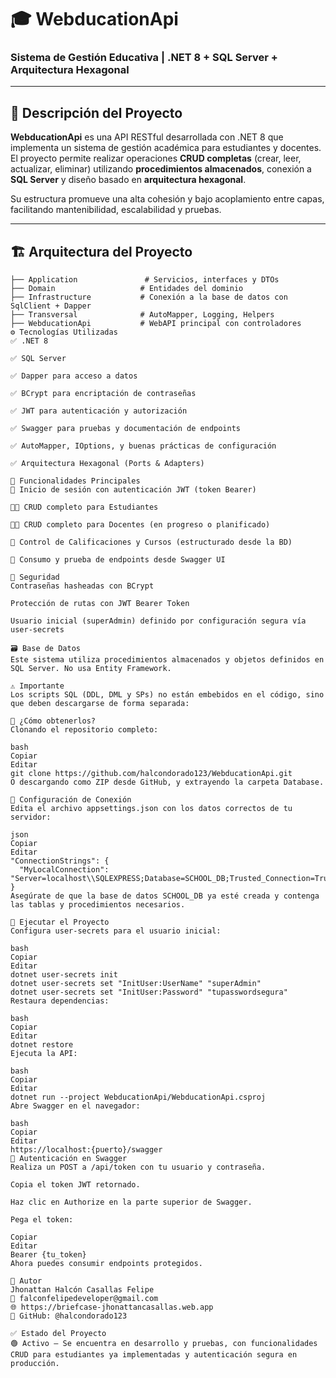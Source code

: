 # 🎓 WebducationApi

### Sistema de Gestión Educativa | .NET 8 + SQL Server + Arquitectura Hexagonal

---

## 📌 Descripción del Proyecto

**WebducationApi** es una API RESTful desarrollada con .NET 8 que implementa un sistema de gestión académica para estudiantes y docentes. El proyecto permite realizar operaciones **CRUD completas** (crear, leer, actualizar, eliminar) utilizando **procedimientos almacenados**, conexión a **SQL Server** y diseño basado en **arquitectura hexagonal**.

Su estructura promueve una alta cohesión y bajo acoplamiento entre capas, facilitando mantenibilidad, escalabilidad y pruebas.

---

## 🏗️ Arquitectura del Proyecto

```plaintext
├── Application               # Servicios, interfaces y DTOs
├── Domain                   # Entidades del dominio
├── Infrastructure           # Conexión a la base de datos con SqlClient + Dapper
├── Transversal              # AutoMapper, Logging, Helpers
├── WebducationApi           # WebAPI principal con controladores
⚙️ Tecnologías Utilizadas
✅ .NET 8

✅ SQL Server

✅ Dapper para acceso a datos

✅ BCrypt para encriptación de contraseñas

✅ JWT para autenticación y autorización

✅ Swagger para pruebas y documentación de endpoints

✅ AutoMapper, IOptions, y buenas prácticas de configuración

✅ Arquitectura Hexagonal (Ports & Adapters)

🧱 Funcionalidades Principales
🔐 Inicio de sesión con autenticación JWT (token Bearer)

👨‍🎓 CRUD completo para Estudiantes

👨‍🏫 CRUD completo para Docentes (en progreso o planificado)

🧮 Control de Calificaciones y Cursos (estructurado desde la BD)

📃 Consumo y prueba de endpoints desde Swagger UI

🔐 Seguridad
Contraseñas hasheadas con BCrypt

Protección de rutas con JWT Bearer Token

Usuario inicial (superAdmin) definido por configuración segura vía user-secrets

🗃️ Base de Datos
Este sistema utiliza procedimientos almacenados y objetos definidos en SQL Server. No usa Entity Framework.

⚠️ Importante
Los scripts SQL (DDL, DML y SPs) no están embebidos en el código, sino que deben descargarse de forma separada:

📁 ¿Cómo obtenerlos?
Clonando el repositorio completo:

bash
Copiar
Editar
git clone https://github.com/halcondorado123/WebducationApi.git
O descargando como ZIP desde GitHub, y extrayendo la carpeta Database.

🔌 Configuración de Conexión
Edita el archivo appsettings.json con los datos correctos de tu servidor:

json
Copiar
Editar
"ConnectionStrings": {
  "MyLocalConnection": "Server=localhost\\SQLEXPRESS;Database=SCHOOL_DB;Trusted_Connection=True;TrustServerCertificate=True"
}
Asegúrate de que la base de datos SCHOOL_DB ya esté creada y contenga las tablas y procedimientos necesarios.

🚀 Ejecutar el Proyecto
Configura user-secrets para el usuario inicial:

bash
Copiar
Editar
dotnet user-secrets init
dotnet user-secrets set "InitUser:UserName" "superAdmin"
dotnet user-secrets set "InitUser:Password" "tupasswordsegura"
Restaura dependencias:

bash
Copiar
Editar
dotnet restore
Ejecuta la API:

bash
Copiar
Editar
dotnet run --project WebducationApi/WebducationApi.csproj
Abre Swagger en el navegador:

bash
Copiar
Editar
https://localhost:{puerto}/swagger
🧪 Autenticación en Swagger
Realiza un POST a /api/token con tu usuario y contraseña.

Copia el token JWT retornado.

Haz clic en Authorize en la parte superior de Swagger.

Pega el token:

Copiar
Editar
Bearer {tu_token}
Ahora puedes consumir endpoints protegidos.

👤 Autor
Jhonattan Halcón Casallas Felipe
📧 falconfelipedeveloper@gmail.com
🌐 https://briefcase-jhonattancasallas.web.app
🔗 GitHub: @halcondorado123

✅ Estado del Proyecto
🟢 Activo — Se encuentra en desarrollo y pruebas, con funcionalidades CRUD para estudiantes ya implementadas y autenticación segura en producción.
